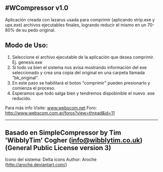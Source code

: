 #WCompressor v1.0
----------------------------------
Aplicación creada con lazarus usada para comprimir (aplicando strip.exe y upx.exe) archivos ejecutables finales,
logrando reducir el mismo en un 70-80% de su pedo original.

Modo de Uso:
----------------------------------
1. Seleccione el archivo ejecutable de la aplicación que desea comprimir. Ej. genesis.exe
2. Si todo va bien el sistema nos avisa mostrando información del exe seleccionado 
y crea una copia del original en una carpeta llamada "bk_original".
3. En este paso se habilitará el boton "comprimir" pueden presionarlo y comienza el proceso.
4. Esperamos que todo salga bien y tendremos dispobinible el nuevo .exe reducido. 

Para más info Visite: www.webscom.net
Foro: http://www.webscom.com.ar/foros?view=thread&id=11

----------------------------------
Basado en SimpleCompressor by Tim 'WibblyTim' Cogher 
(info@wibblytim.co.uk) (General Public License version 3)
----------------------------------
Icono del sistema: Delta icons
Author: Aroche (http://aroche.deviantart.com/)
